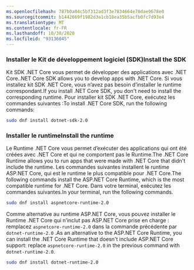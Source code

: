 ```yaml
---
ms.openlocfilehash: 787b0a04c5bf312ad3f3e7834664e70dae9678e0
ms.sourcegitcommit: b1442669f1982d3a1cb18ea35b5acfb0fc7d93e4
ms.translationtype: MT
ms.contentlocale: fr-FR
ms.lasthandoff: 10/30/2020
ms.locfileid: "93136045"
---
```


### <a name="install-the-sdk"></a><span data-ttu-id="73128-101">Installer le Kit de développement logiciel (SDK)</span><span class="sxs-lookup"><span data-stu-id="73128-101">Install the SDK</span></span>

<span data-ttu-id="73128-102">Kit SDK .NET Core vous permet de développer des applications avec .NET Core.</span><span class="sxs-lookup"><span data-stu-id="73128-102">.NET Core SDK allows you to develop apps with .NET Core.</span></span> <span data-ttu-id="73128-103">Si vous installez kit SDK .NET Core, vous n’avez pas besoin d’installer le runtime correspondant.</span><span class="sxs-lookup"><span data-stu-id="73128-103">If you install .NET Core SDK, you don't need to install the corresponding runtime.</span></span> <span data-ttu-id="73128-104">Pour installer kit SDK .NET Core, exécutez les commandes suivantes :</span><span class="sxs-lookup"><span data-stu-id="73128-104">To install .NET Core SDK, run the following commands:</span></span>

```bash
sudo dnf install dotnet-sdk-2.0
```

### <a name="install-the-runtime"></a><span data-ttu-id="73128-105">Installer le runtime</span><span class="sxs-lookup"><span data-stu-id="73128-105">Install the runtime</span></span>

<span data-ttu-id="73128-106">Le Runtime .NET Core vous permet d’exécuter des applications qui ont été créées avec .NET Core et qui ne comportent pas le Runtime.</span><span class="sxs-lookup"><span data-stu-id="73128-106">The .NET Core Runtime allows you to run apps that were made with .NET Core that didn't include the runtime.</span></span> <span data-ttu-id="73128-107">Les commandes suivantes installent le runtime ASP.NET Core, qui est le runtime le plus compatible pour .NET Core.</span><span class="sxs-lookup"><span data-stu-id="73128-107">The following commands install the ASP.NET Core Runtime, which is the most compatible runtime for .NET Core.</span></span> <span data-ttu-id="73128-108">Dans votre terminal, exécutez les commandes suivantes.</span><span class="sxs-lookup"><span data-stu-id="73128-108">In your terminal, run the following commands.</span></span>

```bash
sudo dnf install aspnetcore-runtime-2.0
```

<span data-ttu-id="73128-109">Comme alternative au runtime ASP.NET Core, vous pouvez installer le Runtime .NET Core qui n’inclut pas ASP.NET Core prise en charge : remplacez `aspnetcore-runtime-2.0` dans la commande précédente par `dotnet-runtime-2.0` .</span><span class="sxs-lookup"><span data-stu-id="73128-109">As an alternative to the ASP.NET Core Runtime, you can install the .NET Core Runtime that doesn't include ASP.NET Core support: replace `aspnetcore-runtime-2.0` in the previous command with `dotnet-runtime-2.0`.</span></span>

```bash
sudo dnf install dotnet-runtime-2.0
```
